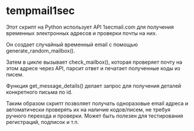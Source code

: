 # tempmail1sec
Этот скрипт на Python использует API 1secmail.com для получения временных электронных адресов и проверки почты на них.

Он создает случайный временный email с помощью generate_random_mailbox().

Затем в цикле вызывает check_mailbox(), которая проверяет почту на этом адресе через API, парсит ответ и печатает полученные коды из писем.

Функция get_message_details() делает запрос для получения деталей конкретного письма по id.

Таким образом скрипт позволяет получать одноразовые email адреса и автоматически проверять их на наличие кодов/писем, не требуя ручного перехода и проверки. Может быть полезен для тестирования регистраций, подписок и т.п.
